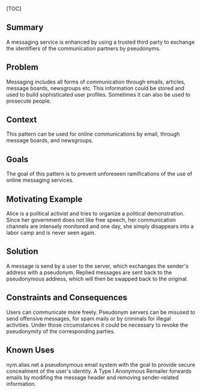 [TOC]

## Summary
A messaging service is enhanced by using a trusted third party to
exchange the identifiers of the communication partners by pseudonyms.

## Problem
Messaging includes all forms of communication through emails,
articles, message boards, newsgroups etc. This information could be
stored and used to build sophisticated user profiles. Sometimes it can
also be used to prosecute people.

## Context
This pattern can be used for online communications by email, through
message boards, and newsgroups.

## Goals
The goal of this pattern is to prevent unforeseen ramifications of the
use of online messaging services.

## Motivating Example
Alice is a political activist and tries to organize a political
demonstration. Since her government does not like free speech, her
communication channels are intensely monitored and one day, she simply
disappears into a labor camp and is never seen again.

## Solution
A message is send by a user to the server, which exchanges the
sender's address with a pseudonym. Replied messages are sent back to
the pseudonymous address, which will then be swapped back to the
original.

## Constraints and Consequences
Users can communicate more freely. Pseudonym servers can be misused to
send offensive messages, for spam mails or by criminals for illegal
activities. Under those circumstances it could be necessary to revoke
the pseudonymity of the corresponding parties.

## Known Uses
nym.alias.net a pseudonymous email system with the goal to provide
secure concealment of the user's identity. A Type I Anonymous Remailer
forwards emails by modifing the message header and removing
sender-related information.